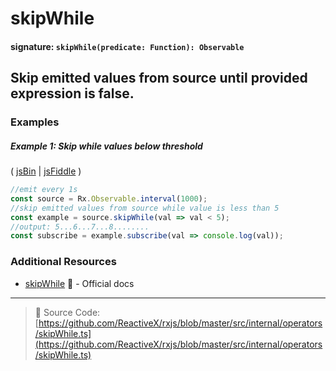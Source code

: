 # skipWhile

#### signature: `skipWhile(predicate: Function): Observable`

## Skip emitted values from source until provided expression is false.

### Examples

##### Example 1: Skip while values below threshold

( [jsBin](http://jsbin.com/bemikuleya/edit?js,console) |
[jsFiddle](https://jsfiddle.net/btroncone/3ymfxb09/) )

```js
//emit every 1s
const source = Rx.Observable.interval(1000);
//skip emitted values from source while value is less than 5
const example = source.skipWhile(val => val < 5);
//output: 5...6...7...8........
const subscribe = example.subscribe(val => console.log(val));
```

### Additional Resources

* [skipWhile](http://reactivex.io/rxjs/class/es6/Observable.js~Observable.html#instance-method-skipWhile)
  :newspaper: - Official docs

---

> :file_folder: Source Code:
> [https://github.com/ReactiveX/rxjs/blob/master/src/internal/operators/skipWhile.ts](https://github.com/ReactiveX/rxjs/blob/master/src/internal/operators/skipWhile.ts)
